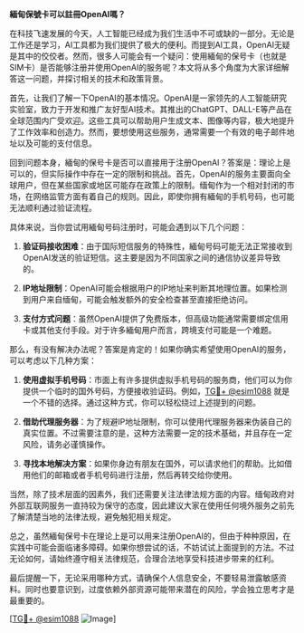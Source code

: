 **緬甸保號卡可以註冊OpenAI嗎？**

在科技飞速发展的今天，人工智能已经成为我们生活中不可或缺的一部分。无论是工作还是学习，AI工具都为我们提供了极大的便利。而提到AI工具，OpenAI无疑是其中的佼佼者。然而，很多人可能会有一个疑问：使用緬甸的保号卡（也就是SIM卡）是否能够注册并使用OpenAI的服务呢？本文将从多个角度为大家详细解答这一问题，并探讨相关的技术和政策背景。

首先，让我们了解一下OpenAI的基本情况。OpenAI是一家领先的人工智能研究实验室，致力于开发和推广友好型AI技术。其推出的ChatGPT、DALL-E等产品在全球范围内广受欢迎。这些工具可以帮助用户生成文本、图像等内容，极大地提升了工作效率和创造力。然而，要想使用这些服务，通常需要一个有效的电子邮件地址以及可能的支付信息。

回到问题本身，緬甸的保号卡是否可以直接用于注册OpenAI？答案是：理论上是可以的，但实际操作中存在一定的限制和挑战。首先，OpenAI的服务主要面向全球用户，但在某些国家或地区可能存在政策上的限制。缅甸作为一个相对封闭的市场，在网络监管方面有着自己的规则。因此，即使你拥有緬甸的手机号码，也可能无法顺利通过验证流程。

具体来说，当你尝试用緬甸号码注册时，可能会遇到以下几个问题：

1. **验证码接收困难**：由于国际短信服务的特殊性，緬甸号码可能无法正常接收到OpenAI发送的验证短信。这主要是因为不同国家之间的通信协议差异导致的。
   
2. **IP地址限制**：OpenAI可能会根据用户的IP地址来判断其地理位置。如果检测到用户来自缅甸，可能会触发额外的安全检查甚至直接拒绝访问。

3. **支付方式问题**：虽然OpenAI提供了免费版本，但高级功能通常需要绑定信用卡或其他支付手段。对于许多緬甸用户而言，跨境支付可能是一个难题。

那么，有没有解决办法呢？答案是肯定的！如果你确实希望使用OpenAI的服务，可以考虑以下几种方案：

1. **使用虚拟手机号码**：市面上有许多提供虚拟手机号码的服务商，他们可以为你提供一个临时的国外号码，方便接收验证码。例如，[TG💪+ @esim1088](https://t.me/s/esim1088) 就是一个不错的选择。通过这种方式，你可以轻松绕过上述提到的问题。

2. **借助代理服务器**：为了规避IP地址限制，你可以使用代理服务器来伪装自己的真实位置。不过需要注意的是，这种方法需要一定的技术基础，并且存在一定风险，请务必谨慎操作。

3. **寻找本地解决方案**：如果你身边有朋友在国外，可以请求他们的帮助。比如借用他们的邮箱或者手机号码进行注册，然后再转交给你使用。

当然，除了技术层面的因素外，我们还需要关注法律法规方面的内容。缅甸政府对外部互联网服务一直持较为保守的态度，因此建议大家在使用任何境外服务之前先了解清楚当地的法律法规，避免触犯相关规定。

总之，虽然緬甸保号卡在理论上是可以用来注册OpenAI的，但由于种种原因，在实践中可能会面临诸多障碍。如果你想尝试的话，不妨试试上面提到的方法。不过无论如何，请始终遵守相关法律规范，合理合法地享受科技进步带来的红利。

最后提醒一下，无论采用哪种方式，请确保个人信息安全，不要轻易泄露敏感资料。同时也要意识到，过度依赖外部资源可能带来潜在的风险，学会独立思考才是最重要的。

[[TG💪+ @esim1088](https://t.me/s/esim1088) ![Image](https://i.postimg.cc/4NQfJmqS/Snipaste-2025-05-13-00-14-12.png)]